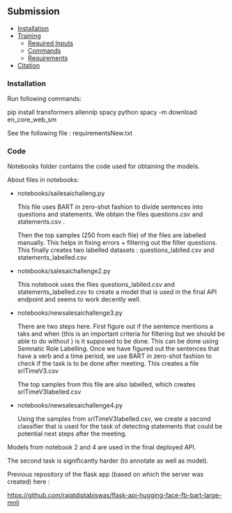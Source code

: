 
## Submission

- [Installation](#installation)
- [Training](#training)
	- [Required Inputs](#required-inputs)
	- [Commands](#commands)
	- [Requirements](#requirements)
- [Citation](#citation)

### Installation



Run following commands:

pip install transformers allennlp spacy
python spacy -m download en_core_web_sm

See the following file : requirementsNew.txt

### Code

Notebooks folder contains the code used for obtaining the models.

About files in notebooks:

-   notebooks/sailesaichalleng.py

    This file uses BART in zero-shot fashion to divide sentences into questions and statements.
    We obtain the files questions.csv and statements.csv .
    
    Then the top samples (250 from each file) of the files are labelled manually.
    This helps in fixing errors + filtering out the filter questions.
    This finally creates two labelled datasets : questions_lablled.csv and statements_labelled.csv

-    notebooks/salesaichallenge2.py
     
     This notebook uses the files questions_lablled.csv and statements_labelled.csv to create a model that is used in the final API endpoint and seems to work decently well.  

-   notebooks/newsalesaichallenge3.py

    There are two steps here. 
    First figure out if the sentence mentions a taks and when (this is an important criteria for filtering but we should be able to do without ) is it supposed to be done.
    This can be done using Semnatic Role Labelling.
    Once we have figured out the sentences that have a verb and a time period, 
    we use BART in zero-shot fashion to check if the task is to be done after meeting.
    This creates a file srlTimeV3.csv
    
    The top samples from this file are also labelled, which creates srlTimeV3labelled.csv

-   notebooks/newsalesaichallenge4.py

    Using the samples from  srlTimeV3labelled.csv, we create a second classifier that is used for the task of detecting statements that could be potential next steps after the meeting.


Models from notebook 2 and 4 are used in the final deployed API.

The second task is significantly harder (to annotate as well as model).

  

































Previous repository of the flask app (based on which the server was created) here : 

https://github.com/rajatdiptabiswas/flask-api-hugging-face-fb-bart-large-mnli

